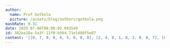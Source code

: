 ```yaml
---
author:
  name: Prof Gotkola
  picture: /assets/blog/authors/gotkola.png
maskRate: 0.31
date: 2025-07-06T08:00:02.043549
id: 382ea18a-5a3f-11f0-b564-71e1480f5e87
content: '[[0, 7, 9, 0, 6, 5, 0, 0, 8], [2, 4, 0, 1, 8, 3, 0, 0, 7], [6, 8, 0, 9, 7, 4, 0, 0, 0], [3, 1, 2, 0, 9, 8, 5, 0, 0], [5, 6, 7, 4, 2, 0, 9, 8, 3], [8, 9, 0, 3, 5, 7, 2, 0, 6], [0, 5, 1, 0, 0, 2, 0, 0, 9], [9, 2, 8, 0, 0, 6, 7, 3, 1], [0, 3, 6, 7, 1, 9, 8, 2, 5]]'
---
```

